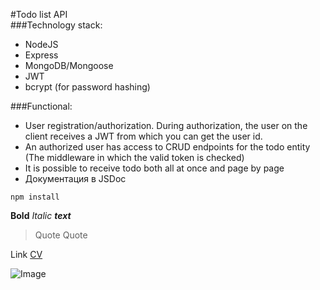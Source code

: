 #Todo list API  
###Technology stack:
* NodeJS
* Express
* MongoDB/Mongoose
* JWT
* bcrypt (for password hashing)

###Functional:
* User registration/authorization. During authorization, the user on the client receives a JWT from which you can get the user id.
* An authorized user has access to CRUD endpoints for the todo entity (The middleware in which the valid token is checked)
* It is possible to receive todo both all at once and page by page
* Документация в JSDoc ``` ```

```
npm install
```


__Bold__
_Italic_
___text___

>Quote
>Quote

Link
[CV](https://vitaliykalachev.github.io)

![Image](source)


